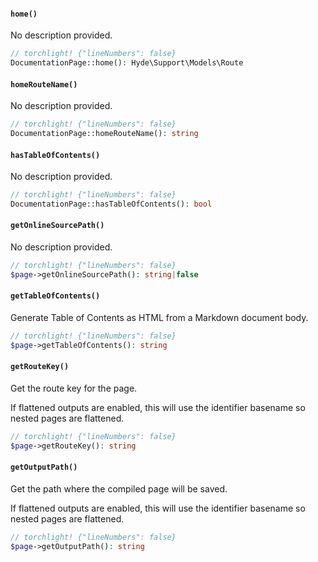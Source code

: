 <section id="documentation-page-methods">

<!-- Start generated docs for Hyde\Pages\DocumentationPage -->
<!-- Generated by HydePHP DocGen script at 2023-03-10 20:56:21 in 0.38ms -->

#### `home()`

No description provided.

```php
// torchlight! {"lineNumbers": false}
DocumentationPage::home(): Hyde\Support\Models\Route
```

#### `homeRouteName()`

No description provided.

```php
// torchlight! {"lineNumbers": false}
DocumentationPage::homeRouteName(): string
```

#### `hasTableOfContents()`

No description provided.

```php
// torchlight! {"lineNumbers": false}
DocumentationPage::hasTableOfContents(): bool
```

#### `getOnlineSourcePath()`

No description provided.

```php
// torchlight! {"lineNumbers": false}
$page->getOnlineSourcePath(): string|false
```

#### `getTableOfContents()`

Generate Table of Contents as HTML from a Markdown document body.

```php
// torchlight! {"lineNumbers": false}
$page->getTableOfContents(): string
```

#### `getRouteKey()`

Get the route key for the page.

If flattened outputs are enabled, this will use the identifier basename so nested pages are flattened.

```php
// torchlight! {"lineNumbers": false}
$page->getRouteKey(): string
```

#### `getOutputPath()`

Get the path where the compiled page will be saved.

If flattened outputs are enabled, this will use the identifier basename so nested pages are flattened.

```php
// torchlight! {"lineNumbers": false}
$page->getOutputPath(): string
```

<!-- End generated docs for Hyde\Pages\DocumentationPage -->

</section>
